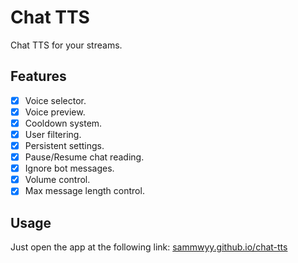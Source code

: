 # Chat TTS

Chat TTS for your streams.

## Features

- [x] Voice selector.
- [x] Voice preview.
- [x] Cooldown system.
- [x] User filtering.
- [x] Persistent settings.
- [x] Pause/Resume chat reading.
- [x] Ignore bot messages.
- [x] Volume control.
- [x] Max message length control.

## Usage

Just open the app at the following link: [sammwyy.github.io/chat-tts](https://sammwyy.github.io/chat-tts)
